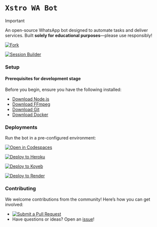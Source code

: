 # `Xstro WA Bot`

> [!IMPORTANT]  
> An open-source WhatsApp bot designed to automate tasks and deliver services. Built **solely for educational purposes**—please use responsibly!

[![Fork](https://img.shields.io/badge/Fork-black?style=for-the-badge&logo=git)](https://github.com/AstroX11/Xstro/fork)

[![Session Builder](https://img.shields.io/badge/Session_Builder-black?style=for-the-badge&logo=rocket)](https://github.com/AstroX11/Xstro/fork)

### Setup

#### Prerequisites for development stage

Before you begin, ensure you have the following installed:

- [Download Node.js](https://nodejs.org/en)
- [Download FFmpeg](https://www.ffmpeg.org/)
- [Download Git](https://git-scm.com/)
- [Download Docker](https://www.docker.com/products/docker-desktop/)

### Deployments

Run the bot in a pre-configured environment:

[![Open in Codespaces](https://github.com/codespaces/badge.svg)](https://github.com/codespaces/new?skip_quickstart=true&machine=standardLinux32gb&repo=882210451&ref=master&geo=EuropeWest)

[![Deploy to Heroku](https://www.herokucdn.com/deploy/button.svg)](https://www.heroku.com/deploy?template=https://github.com/AstroX11/Xstro)

[![Deploy to Koyeb](https://www.koyeb.com/static/images/deploy/button.svg)](https://app.koyeb.com/services/deploy?type=git&builder=dockerfile&repository=https://github.com/AstroX11/Xstro&branch=master&name=xstro&env%5BSESSION_ID%5D=null&env%5BSUDO%5D=null&env%5BBOT_INFO%5D=%CE%B1%D1%95%D1%82%D1%8F%CF%83%CF%8711;%CF%87%D1%95%D1%84%D1%8F%CF%83%20%D0%BC%E2%88%82&env%5BSTICKER_PACK%5D=%D0%BC%CE%B1%E2%88%82%D1%94%20%D0%B1%D1%83;%CF%87%D1%95%D1%84%D1%8F%CF%83%20%D0%BC%CF%85%E2%84%93%D1%82%CE%B9%20%E2%88%82%D1%94%CE%BD%CE%B9%C2%A2%D1%94%20%D0%B2%CF%83%D1%82&env%5BWARN_COUNT%5D=3&env%5BTIME_ZONE%5D=Africa/Lagos)

[![Deploy to Render](https://render.com/images/deploy-to-render-button.svg)](https://render.com/deploy?repo=https://github.com/AstroX11/Xstro)

### Contributing

We welcome contributions from the community! Here’s how you can get involved:

- [![Submit a Pull Request](https://img.shields.io/badge/Pull_Request-black?style=for-the-badge&logo=github)](https://github.com/AstroX11/Xstro/pulls)
- Have questions or ideas? Open an [issue](https://github.com/AstroX11/Xstro/issues)!
